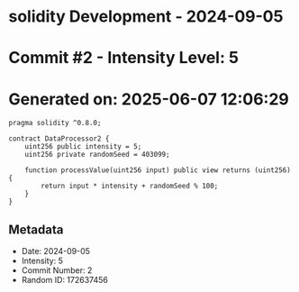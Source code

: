 ﻿# solidity Development - 2024-09-05
# Commit #2 - Intensity Level: 5
# Generated on: 2025-06-07 12:06:29
```solidity
pragma solidity ^0.8.0;

contract DataProcessor2 {
    uint256 public intensity = 5;
    uint256 private randomSeed = 403099;

    function processValue(uint256 input) public view returns (uint256) {
        return input * intensity + randomSeed % 100;
    }
}
```
## Metadata
- Date: 2024-09-05
- Intensity: 5
- Commit Number: 2
- Random ID: 172637456
